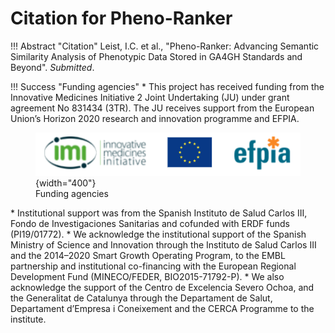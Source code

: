# Citation for Pheno-Ranker

!!! Abstract "Citation"
    Leist, I.C. et al., "Pheno-Ranker: Advancing Semantic Similarity Analysis of Phenotypic Data Stored in GA4GH Standards and Beyond". _Submitted_.

!!! Success "Funding agencies"
    * This project has received funding from the Innovative Medicines Initiative 2 Joint Undertaking (JU) under grant agreement No 831434 (3TR). The JU receives support from the European Union’s Horizon 2020 research and innovation programme and EFPIA. 
    <figure markdown>
     ![Pheno-Ranker](img/3tr-funding.png){width="400"}
    <figcaption>Funding agencies</figcaption>
    </figure>
    * Institutional support was from the Spanish Instituto de Salud Carlos III, Fondo de Investigaciones Sanitarias and cofunded with ERDF funds (PI19/01772). 
    * We acknowledge the institutional support of the Spanish Ministry of Science and Innovation through the Instituto de Salud Carlos III and the 2014–2020 Smart Growth Operating Program, to the EMBL partnership and institutional co-financing with the European Regional Development Fund (MINECO/FEDER, BIO2015-71792-P). 
    * We also acknowledge the support of the Centro de Excelencia Severo Ochoa, and the Generalitat de Catalunya through the Departament de Salut, Departament d’Empresa i Coneixement and the CERCA Programme to the institute.
